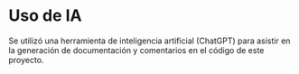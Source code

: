 # Uso de IA

Se utilizó una herramienta de inteligencia artificial (ChatGPT) para asistir en la generación de documentación y comentarios en el código de este proyecto.
